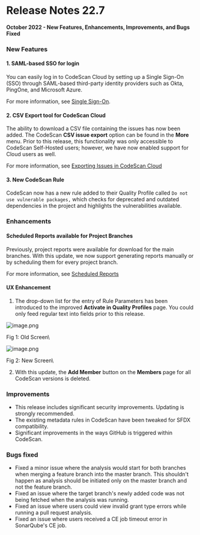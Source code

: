 # Release Notes 22.7

**October 2022 - New Features, Enhancements, Improvements, and Bugs Fixed**

### New Features <a href="#new-features" id="new-features"></a>

#### 1. SAML-based SSO for login <a href="#1-samlbased-sso-for-login" id="1-samlbased-sso-for-login"></a>

You can easily log in to CodeScan Cloud by setting up a Single Sign-On (SSO) through SAML-based third-party identity providers such as Okta, PingOne, and Microsoft Azure.

For more information, see [Single Sign-On](https://knowledgebase.autorabit.com/codescan/docs/single-sign-on-sso).

#### 2. CSV Export tool for CodeScan Cloud <a href="#2-csv-export-tool-for-codescan-cloud" id="2-csv-export-tool-for-codescan-cloud"></a>

The ability to download a CSV file containing the issues has now been added. The CodeScan **CSV issue export** option can be found in the **More** menu. Prior to this release, this functionality was only accessible to CodeScan Self-Hosted users; however, we have now enabled support for Cloud users as well.

For more information, see [Exporting Issues in CodeScan Cloud](https://knowledgebase.autorabit.com/codescan/docs/exporting-issues-in-codescan-cloud)

#### 3. New CodeScan Rule <a href="#3-new-codescan-rule" id="3-new-codescan-rule"></a>

CodeScan now has a new rule added to their Quality Profile called `Do not use vulnerable packages,` which checks for deprecated and outdated dependencies in the project and highlights the vulnerabilities available.



### Enhancements <a href="#enhancements" id="enhancements"></a>

#### Scheduled Reports available for Project Branches <a href="#scheduled-reports-available-for-project-branches" id="scheduled-reports-available-for-project-branches"></a>

Previously, project reports were available for download for the main branches. With this update, we now support generating reports manually or by scheduling them for every project branch.

For more information, see [Scheduled Reports](https://knowledgebase.autorabit.com/codescan/docs/scheduled-reports)

#### UX Enhancement <a href="#ux-enhancement" id="ux-enhancement"></a>

1. The drop-down list for the entry of Rule Parameters has been introduced to the improved **Activate in Quality Profiles** page. You could only feed regular text into fields prior to this release.

![image.png](https://cdn.document360.io/8711f4e7-c040-4616-aac9-d947f87e4619/Images/Documentation/image-Z50YWBQ7.png)

Fig 1: Old Screen\


![image.png](https://cdn.document360.io/8711f4e7-c040-4616-aac9-d947f87e4619/Images/Documentation/image-GQ2NQX2R.png)

Fig 2: New Screen\


2. With this update, the **Add Member** button on the **Members** page for all CodeScan versions is deleted.



### Improvements <a href="#improvements" id="improvements"></a>

* This release includes significant security improvements. Updating is strongly recommended.
* The existing metadata rules in CodeScan have been tweaked for SFDX compatibility.
* Significant improvements in the ways GitHub is triggered within CodeScan.



### Bugs fixed <a href="#bugs-fixed" id="bugs-fixed"></a>

* Fixed a minor issue where the analysis would start for both branches when merging a feature branch into the master branch. This shouldn't happen as analysis should be initiated only on the master branch and not the feature branch.
* Fixed an issue where the target branch's newly added code was not being fetched when the analysis was running.
* Fixed an issue where users could view invalid grant type errors while running a pull request analysis.
* Fixed an issue where users received a CE job timeout error in SonarQube's CE job.
